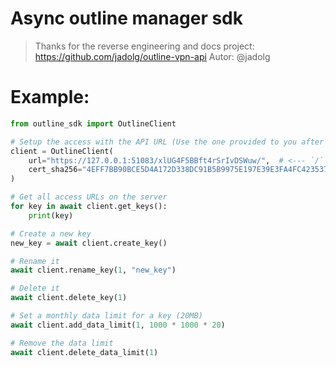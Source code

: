 # Async outline manager sdk

> Thanks for the reverse engineering and docs project:
> https://github.com/jadolg/outline-vpn-api 
> Autor: @jadolg

# Example:

```python
from outline_sdk import OutlineClient

# Setup the access with the API URL (Use the one provided to you after the server setup)
client = OutlineClient(
    url="https://127.0.0.1:51083/xlUG4F5BBft4rSrIvDSWuw/",  # <--- `/` is required 
    cert_sha256="4EFF7BB90BCE5D4A172D338DC91B5B9975E197E39E3FA4FC42353763C4E58765"
)

# Get all access URLs on the server
for key in await client.get_keys():
    print(key)

# Create a new key
new_key = await client.create_key()

# Rename it
await client.rename_key(1, "new_key")

# Delete it
await client.delete_key(1)

# Set a monthly data limit for a key (20MB)
await client.add_data_limit(1, 1000 * 1000 * 20)

# Remove the data limit
await client.delete_data_limit(1)
```

